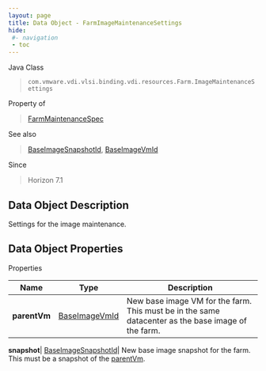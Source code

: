 ```yaml
---
layout: page
title: Data Object - FarmImageMaintenanceSettings
hide:
 #- navigation
 - toc
---
```






Java Class  
> `com.vmware.vdi.vlsi.binding.vdi.resources.Farm.ImageMaintenanceSettings`

Property of  
> [FarmMaintenanceSpec](vdi.resources.Farm.MaintenanceSpec.md#field_detail)

See also  
> [BaseImageSnapshotId](vdi.entity.BaseImageSnapshotId.md), [BaseImageVmId](vdi.entity.BaseImageVmId.md)

Since  
> Horizon 7.1


## Data Object Description 

Settings for the image maintenance. 

## Data Object Properties

Properties

Name |  Type |  Description   
---|---|---  
**parentVm**| [BaseImageVmId](vdi.entity.BaseImageVmId.md)|  New base image VM for the farm. This must be in the same datacenter as the base image of the farm.   
  
**snapshot**| [BaseImageSnapshotId](vdi.entity.BaseImageSnapshotId.md)|  New base image snapshot for the farm. This must be a snapshot of the [parentVm](vdi.resources.Farm.ImageMaintenanceSettings.md#parentVm).   
  
  

  
